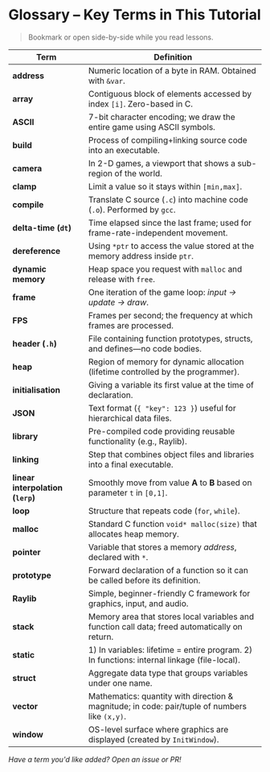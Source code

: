 # Glossary – Key Terms in This Tutorial

> Bookmark or open side-by-side while you read lessons.

| Term | Definition |
|------|------------|
| **address** | Numeric location of a byte in RAM.  Obtained with `&var`. |
| **array** | Contiguous block of elements accessed by index `[i]`.  Zero-based in C. |
| **ASCII** | 7-bit character encoding; we draw the entire game using ASCII symbols. |
| **build** | Process of compiling+linking source code into an executable. |
| **camera** | In 2-D games, a viewport that shows a sub-region of the world. |
| **clamp** | Limit a value so it stays within `[min,max]`. |
| **compile** | Translate C source (`.c`) into machine code (`.o`).  Performed by `gcc`. |
| **delta-time (`dt`)** | Time elapsed since the last frame; used for frame-rate-independent movement. |
| **dereference** | Using `*ptr` to access the value stored at the memory address inside `ptr`. |
| **dynamic memory** | Heap space you request with `malloc` and release with `free`. |
| **frame** | One iteration of the game loop: *input → update → draw*. |
| **FPS** | Frames per second; the frequency at which frames are processed. |
| **header (`.h`)** | File containing function prototypes, structs, and defines—no code bodies. |
| **heap** | Region of memory for dynamic allocation (lifetime controlled by the programmer). |
| **initialisation** | Giving a variable its first value at the time of declaration. |
| **JSON** | Text format (`{ "key": 123 }`) useful for hierarchical data files. |
| **library** | Pre-compiled code providing reusable functionality (e.g., Raylib). |
| **linking** | Step that combines object files and libraries into a final executable. |
| **linear interpolation (`lerp`)** | Smoothly move from value **A** to **B** based on parameter `t` in `[0,1]`. |
| **loop** | Structure that repeats code (`for`, `while`). |
| **malloc** | Standard C function `void* malloc(size)` that allocates heap memory. |
| **pointer** | Variable that stores a memory *address*, declared with `*`. |
| **prototype** | Forward declaration of a function so it can be called before its definition. |
| **Raylib** | Simple, beginner-friendly C framework for graphics, input, and audio. |
| **stack** | Memory area that stores local variables and function call data; freed automatically on return. |
| **static** | 1) In variables: lifetime = entire program. 2) In functions: internal linkage (file-local). |
| **struct** | Aggregate data type that groups variables under one name. |
| **vector** | Mathematics: quantity with direction & magnitude; in code: pair/tuple of numbers like `(x,y)`. |
| **window** | OS-level surface where graphics are displayed (created by `InitWindow`). |

*Have a term you'd like added?  Open an issue or PR!* 